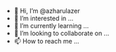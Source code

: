 - 👋 Hi, I’m @azharulazer
- 👀 I’m interested in ...
- 🌱 I’m currently learning ...
- 💞️ I’m looking to collaborate on ...
- 📫 How to reach me ...

<!---
azharulazer/azharulazer is a ✨ special ✨ repository because its `README.md` (this file) appears on your GitHub profile.
You can click the Preview link to take a look at your changes.
--->
